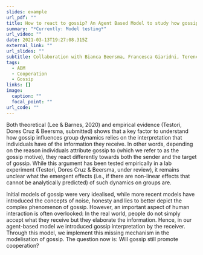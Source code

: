 ```yaml
---
slides: example
url_pdf: ""
title: How to react to gossip? An Agent Based Model to study how gossip reaction mechanisms impact cooperation.
summary: "*Currently: Model testing*"
url_video: ""
date: 2021-03-13T19:27:08.315Z
external_link: ""
url_slides: ""
subtitle: Collaboration with Bianca Beersma, Francesca Giaridni, Terence D. Dores Cruz & Charlotte Hemelrijk
tags:
  - ABM
  - Cooperation
  - Gossip
links: []
image:
  caption: ""
  focal_point: ""
url_code: ""
---
```

Both theoretical (Lee & Barnes, 2020) and empirical evidence (Testori, Dores Cruz & Beersma, submitted) shows that a key factor to understand how gossip influences group dynamics relies on the interpretation that individuals have of the information they receive.
In other words, depending on the reason individuals attribute gossip to (which we refer to as the gossip motive), they react differently towards both the sender and the target of gossip. 
While this argument has been tested empirically in a lab experiment (Testori, Dores Cruz & Beersma, under review), it remains unclear what the emergent effects (i.e., if there are non-linear effects that cannot be analytically predicted) of such dynamics on groups are.
 
Initial models of gossip were very idealised, while more recent models have introduced the concepts of noise, honesty and lies to better depict the complex phenomenon of gossip.
However, an important aspect of human interaction is often overlooked: In the real world, people do not simply accept what they receive but they elaborate the information. Hence, in our agent-based model we introduced gossip interpretation by the receiver. Through this model, we implement this missing mechanism in the modelisation of gossip. The question now is: Will gossip still promote cooperation?
